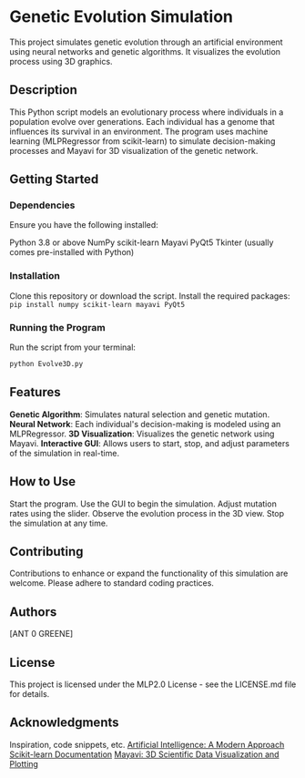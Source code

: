 # Genetic Evolution Simulation
This project simulates genetic evolution through an artificial environment using neural networks and genetic algorithms. It visualizes the evolution process using 3D graphics.
## Description
This Python script models an evolutionary process where individuals in a population evolve over generations. Each individual has a genome that influences its survival in an environment. The program uses machine learning (MLPRegressor from scikit-learn) to simulate decision-making processes and Mayavi for 3D visualization of the genetic network.
## Getting Started
### Dependencies
Ensure you have the following installed:

Python 3.8 or above
NumPy
scikit-learn
Mayavi
PyQt5
Tkinter (usually comes pre-installed with Python)
### Installation

Clone this repository or download the script.
Install the required packages:
    ```
    pip install numpy scikit-learn mayavi PyQt5
    ```
### Running the Program
Run the script from your terminal:
```bash
python Evolve3D.py
```
## Features

**Genetic Algorithm**: Simulates natural selection and genetic mutation.
**Neural Network**: Each individual's decision-making is modeled using an MLPRegressor.
**3D Visualization**: Visualizes the genetic network using Mayavi.
**Interactive GUI**: Allows users to start, stop, and adjust parameters of the simulation in real-time.
## How to Use

Start the program.
Use the GUI to begin the simulation.
Adjust mutation rates using the slider.
Observe the evolution process in the 3D view.
Stop the simulation at any time.
## Contributing
Contributions to enhance or expand the functionality of this simulation are welcome. Please adhere to standard coding practices.
## Authors

[ANT 0 GREENE]
## License
This project is licensed under the MLP2.0 License - see the LICENSE.md file for details.
## Acknowledgments
Inspiration, code snippets, etc.
[Artificial Intelligence: A Modern Approach](http://aima.cs.berkeley.edu/)
[Scikit-learn Documentation](https://scikit-learn.org/stable/)
[Mayavi: 3D Scientific Data Visualization and Plotting](https://docs.enthought.com/mayavi/mayavi/)
